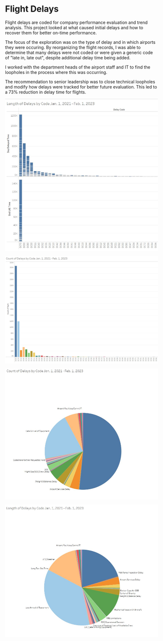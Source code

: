 # Flight Delays

Flight delays are coded for company performance evaluation and trend analysis. This project looked at what caused initial delays and how to recover them for better on-time performance.

The focus of the exploration was on the type of delay and in which airports they were occuring. By reorganizing the flight records, I was able to determine that many delays were not coded or were given a generic code of "late in, late out", despite additional delay time being added.

I worked with the department heads of the airport staff and IT to find the loopholes in the process where this was occurring.

The recommendation to senior leadership was to close technical loopholes and modify how delays were tracked for better future evaluation. This led to a 73% reduction in delay time for flights.

![](https://github.com/sfisher2277/Delays/blob/main/images/Delay%20Time.JPG)

![](https://github.com/sfisher2277/Delays/blob/main/images/Delays%20by%20Code.jpg)

![](https://github.com/sfisher2277/Delays/blob/main/images/Delays%20Pie.JPG)

![](https://github.com/sfisher2277/Delays/blob/main/images/Length%20Delays.JPG)




